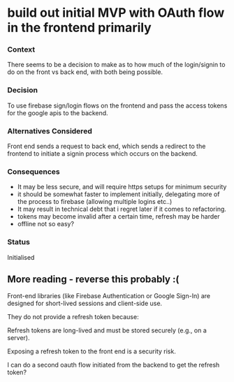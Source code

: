 # build out initial MVP with OAuth flow in the frontend primarily

### Context
There seems to be a decision to make as to how much of the login/signin to do on the front vs back end, with both being possible. 

### Decision
To use firebase sign/login flows on the frontend and pass the access tokens for the google apis to the backend.

### Alternatives Considered
Front end sends a request to back end, which sends a redirect to the frontend to initiate a signin process which occurs on the backend. 

### Consequences
- It may be less secure, and will require https setups for minimum security  
- it should be somewhat faster to implement initially, delegating more of the process to firebase (allowing multiple logins etc..) 
- It may result in technical debt that i regret later if it comes to refactoring.
- tokens may become invalid after a certain time, refresh may be harder
- offline not so easy?

### Status
Initialised

## More reading - reverse this probably :(
Front-end libraries (like Firebase Authentication or Google Sign-In) are designed for short-lived sessions and client-side use.

They do not provide a refresh token because:

Refresh tokens are long-lived and must be stored securely (e.g., on a server).

Exposing a refresh token to the front end is a security risk.

I can do a second oauth flow initiated from the backend to get the refresh token?